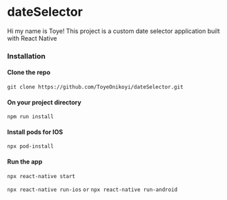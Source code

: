 # dateSelector
Hi my name is Toye!
This project is a custom date selector application built with React Native

<h3>Installation </h3>

<h4>Clone the repo </h4>

`git clone https://github.com/ToyeOnikoyi/dateSelector.git `

<h4>On your project directory</h4>

`npm run install`


<h4>Install pods for IOS</h4>

`npx pod-install`

<h4>Run the app</h4>

`npx react-native start`

`npx react-native run-ios`
`or`
`npx react-native run-android`

